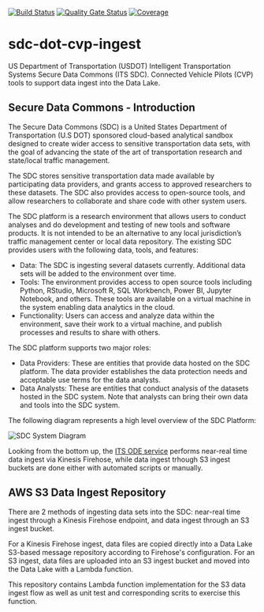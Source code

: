 [![Build Status](https://travis-ci.org/usdot-jpo-sdc/sdc-dot-cvp-ingest.svg?branch=master)](https://travis-ci.org/usdot-jpo-sdc/sdc-dot-cvp-ingest)
[![Quality Gate Status](https://sonarcloud.io/api/project_badges/measure?project=usdot-jpo-sdc_sdc-dot-cvp-ingest&metric=alert_status)](https://sonarcloud.io/dashboard?id=usdot-jpo-sdc_sdc-dot-cvp-ingest)
[![Coverage](https://sonarcloud.io/api/project_badges/measure?project=usdot-jpo-sdc_sdc-dot-cvp-ingest&metric=coverage)](https://sonarcloud.io/dashboard?id=usdot-jpo-sdc_sdc-dot-cvp-ingest)


# sdc-dot-cvp-ingest
US Department of Transportation (USDOT) Intelligent Transportation Systems Secure Data Commons (ITS SDC). Connected Vehicle Pilots (CVP) tools to support data ingest into the Data Lake.

## Secure Data Commons - Introduction
The Secure Data Commons (SDC) is a United States Department of Transportation (U.S DOT) sponsored cloud-based analytical sandbox designed to create wider access to sensitive transportation data sets, with the goal of advancing the state of the art of transportation research and state/local traffic management. 

The SDC stores sensitive transportation data made available by participating data providers, and grants access to approved researchers to these datasets. The SDC also provides access to open-source tools, and allow researchers to collaborate and share code with other system users.

The SDC platform is a research environment that allows users to conduct analyses and do development and testing of new tools and software products.  It is not intended to be an alternative to any local jurisdiction’s traffic management center or local data repository.  The existing SDC provides users with the following data, tools, and features:

* Data: The SDC is ingesting several datasets currently. Additional data sets will be added to the environment over time.
* Tools: The environment provides access to open source tools including Python, RStudio, Microsoft R, SQL Workbench, Power BI, Jupyter Notebook, and others. These tools are available on a virtual machine in the system enabling data analytics in the cloud. 
* Functionality: Users can access and analyze data within the environment, save their work to a virtual machine, and publish processes and results to share with others.

The SDC platform supports two major roles:

* Data Providers: These are entities that provide data hosted on the SDC platform. The data provider establishes the data protection needs and acceptable use terms for the data analysts. 
* Data Analysts: These are entities that conduct analysis of the datasets hosted in the SDC system.  Note that analysts can bring their own data and tools into the SDC system.

The following diagram represents a high level overview of the SDC Platform:

![SDC System Diagram](https://github.com/usdot-jpo-sdc/sdc-dot-cvp-staging/blob/master/images/sdc_system_diagram.jpg)

Looking from the bottom up, the [ITS ODE service](https://github.com/usdot-jpo-ode) performs near-real time data ingest via Kinesis Firehose, while data ingest trhough S3 ingest buckets are done either with automated scripts or manually.

## AWS S3 Data Ingest Repository

There are 2 methods of ingesting data sets into the SDC: near-real time ingest through a Kinesis Firehose endpoint, and data ingest through an S3 ingest bucket.

For a Kinesis Firehose ingest, data files are copied directly into a Data Lake S3-based message repository according to Firehose's configuration. For an S3 ingest, data files are uploaded into an S3 ingest bucket and moved into the Data Lake with a Lambda function.

This repository contains Lambda function implementation for the S3 data ingest flow as well as unit test and corresponding scrits to exercise this function.



